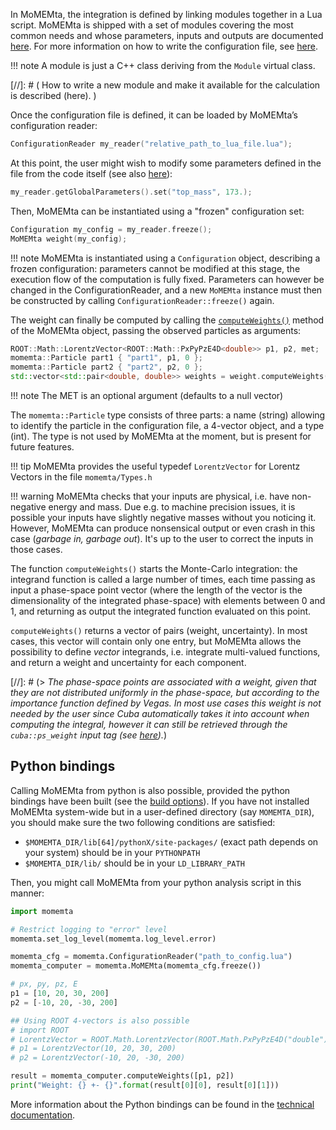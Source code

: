 In MoMEMta, the integration is defined by linking modules together in a Lua script. MoMEMta is shipped with a set of modules covering the most common needs and whose parameters, inputs and outputs are documented [here](https://momemta.github.io/MoMEMta/dev/group__modules.html). For more information on how to write the configuration file, see [here](configuration-file.md).

!!! note
    A module is just a C++ class deriving from the `Module` virtual class.

[//]: # ( How to write a new module and make it available for the calculation is described (here). )

Once the configuration file is defined, it can be loaded by MoMEMta’s configuration reader:
```cpp
ConfigurationReader my_reader("relative_path_to_lua_file.lua");
```

At this point, the user might wish to modify some parameters defined in the file from the code itself (see also [here](parameters)):
```cpp
my_reader.getGlobalParameters().set("top_mass", 173.);
```

Then, MoMEMta can be instantiated using a "frozen" configuration set:
```cpp
Configuration my_config = my_reader.freeze();
MoMEMta weight(my_config);
```

!!! note
    MoMEMta is instantiated using a `Configuration` object, describing a frozen configuration: parameters cannot be modified at this stage, the execution flow of the computation is fully fixed. Parameters can however be changed in the ConfigurationReader, and a new `MoMEMta` instance must then be constructed by calling `ConfigurationReader::freeze()` again.

The weight can finally be computed by calling the [`computeWeights()`](https://momemta.github.io/MoMEMta/dev/classMoMEMta.html#a7022a8573e8232c75cda198f59a64cbe) method of the MoMEMta object, passing the observed particles as arguments:

```cpp
ROOT::Math::LorentzVector<ROOT::Math::PxPyPzE4D<double>> p1, p2, met;
momemta::Particle part1 { "part1", p1, 0 };
momemta::Particle part2 { "part2", p2, 0 };
std::vector<std::pair<double, double>> weights = weight.computeWeights({part1, part2}, met);
```

!!! note
    The MET is an optional argument (defaults to a null vector)

The `momemta::Particle` type consists of three parts: a name (string) allowing to identify the particle in the configuration file, a 4-vector object, and a type (int). The type is not used by MoMEMta at the moment, but is present for future features.

!!! tip
    MoMEMta provides the useful typedef `LorentzVector` for Lorentz Vectors in the file `momemta/Types.h`

!!! warning
    MoMEMta checks that your inputs are physical, i.e. have non-negative energy and mass. Due e.g. to machine precision issues, it is possible your inputs have slightly negative masses without you noticing it. However, MoMEMta can produce nonsensical output or even crash in this case (*garbage in, garbage out*). It's up to the user to correct the inputs in those cases.

The function `computeWeights()` starts the Monte-Carlo integration: the integrand function is called a large number of times, each time passing as input a phase-space point vector (where the length of the vector is the dimensionality of the integrated phase-space) with elements between 0 and 1, and returning as output the integrated function evaluated on this point.

`computeWeights()` returns a vector of pairs (weight, uncertainty). In most cases, this vector will contain only one entry, but MoMEMta allows the possibility to define *vector* integrands, i.e. integrate multi-valued functions, and return a weight and uncertainty for each component.

[//]: # (> *The phase-space points are associated with a weight, given that they are not distributed uniformly in the phase-space, but according to the importance function defined by Vegas. In most use cases this weight is not needed by the user since Cuba automatically takes it into account when computing the integral, however it can still be retrieved through the `cuba::ps_weight` input tag (see [here](configuration-file.md#defaults)).*)

## Python bindings

Calling MoMEMta from python is also possible, provided the python bindings have been built (see the [build options](../getting-started.md#build-options)). If you have not installed MoMEMta system-wide but in a user-defined directory (say `MOMEMTA_DIR`), you should make sure the two following conditions are satisfied:

  * `$MOMEMTA_DIR/lib[64]/pythonX/site-packages/` (exact path depends on your system) should be in your `PYTHONPATH`
  * `$MOMEMTA_DIR/lib/` should be in your `LD_LIBRARY_PATH`

Then, you might call MoMEMta from your python analysis script in this manner:
```python
import momemta

# Restrict logging to "error" level
momemta.set_log_level(momemta.log_level.error)

momemta_cfg = momemta.ConfigurationReader("path_to_config.lua")
momemta_computer = momemta.MoMEMta(momemta_cfg.freeze())

# px, py, pz, E
p1 = [10, 20, 30, 200]
p2 = [-10, 20, -30, 200]

## Using ROOT 4-vectors is also possible
# import ROOT
# LorentzVector = ROOT.Math.LorentzVector(ROOT.Math.PxPyPzE4D("double"))
# p1 = LorentzVector(10, 20, 30, 200)
# p2 = LorentzVector(-10, 20, -30, 200)

result = momemta_computer.computeWeights([p1, p2])
print("Weight: {} +- {}".format(result[0][0], result[0][1]))
```

More information about the Python bindings can be found in the [technical documentation](https://momemta.github.io/MoMEMta/dev/group__Python.html).

